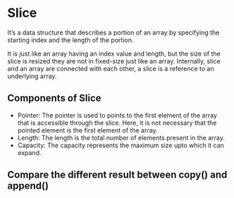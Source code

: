 # Slice

It’s a data structure that describes a portion of an array by specifying the starting index and the length of the portion.

It is just like an array having an index value and length, but the size of the slice is resized they are not in fixed-size just like an array. Internally, slice and an array are connected with each other, a slice is a reference to an underlying array.

## Components of Slice

- Pointer: The pointer is used to points to the first element of the array that is accessible through the slice. Here, it is not necessary that the pointed element is the first element of the array.  
- Length: The length is the total number of elements present in the array.  
- Capacity: The capacity represents the maximum size upto which it can expand.  

## Compare the different result between copy() and append()

